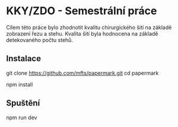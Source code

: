 # KKY/ZDO - Semestrální práce

Cílem této práce bylo zhodnotit kvalitu chirurgického šití na základě zobrazení řezu a stehu. Kvalita šití byla hodnocena na základě detekovaného počtu stehů.

## Instalace

<!-- start:code block -->
git clone https://github.com/mfts/papermark.git
cd papermark

npm install
<!-- end:code block -->

## Spuštění

<!-- start:code block -->

npm run dev

<!-- end:code block -->
